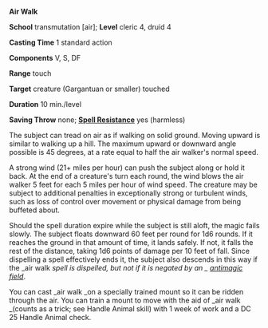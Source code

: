  **Air Walk**

**School** transmutation [air]; **Level** cleric 4, druid 4

**Casting Time** 1 standard action

**Components** V, S, DF

**Range** touch

**Target** creature (Gargantuan or smaller) touched

**Duration** 10 min./level

**Saving Throw** none; **[Spell Resistance](../glossary#_spell-resistance)** yes (harmless)

The subject can tread on air as if walking on solid ground. Moving upward is similar to walking up a hill. The maximum upward or downward angle possible is 45 degrees, at a rate equal to half the air walker's normal speed.

A strong wind (21+ miles per hour) can push the subject along or hold it back. At the end of a creature's turn each round, the wind blows the air walker 5 feet for each 5 miles per hour of wind speed. The creature may be subject to additional penalties in exceptionally strong or turbulent winds, such as loss of control over movement or physical damage from being buffeted about.

Should the spell duration expire while the subject is still aloft, the magic fails slowly. The subject floats downward 60 feet per round for 1d6 rounds. If it reaches the ground in that amount of time, it lands safely. If not, it falls the rest of the distance, taking 1d6 points of damage per 10 feet of fall. Since dispelling a spell effectively ends it, the subject also descends in this way if the _air walk _spell is dispelled, but not if it is negated by an _ [antimagic field](antimagicField#_antimagic-field)_.

You can cast _air walk _on a specially trained mount so it can be ridden through the air. You can train a mount to move with the aid of _air walk _(counts as a trick; see Handle Animal skill) with 1 week of work and a DC 25 Handle Animal check.

